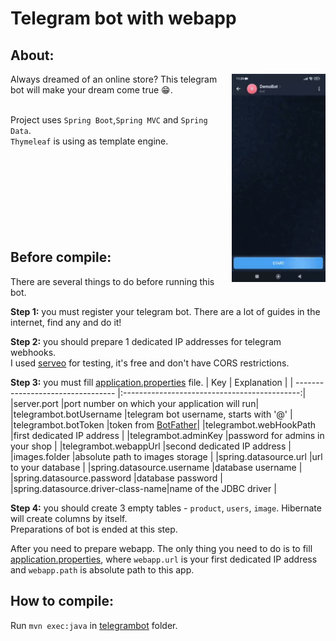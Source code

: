# Telegram bot with webapp

## About:
<img align=right width=150 src="https://github.com/aeldridg42/tg_bot_for_sales/blob/main/telegrambot/src/main/resources/demo.gif" />
Always dreamed of an online store? This telegram bot will make your dream come true 😁. 

<br/>Project uses `Spring Boot`,`Spring MVC` and `Spring Data`.
<br/>`Thymeleaf` is using as template engine.
<br/><br/><br/><br/><br/><br/><br/><br/><br/>
## Before compile:
There are several things to do before running this bot.

**Step 1:** you must register your telegram bot. There are a lot of guides in the internet, find any and do it!

**Step 2:** you should prepare 1 dedicated IP addresses for telegram webhooks.
<br/>I used [serveo](https://serveo.net/) for testing, it's free and don't have CORS restrictions.

**Step 3:** you must fill [application.properties](telegrambot/src/main/resources/application.properties) file.
| Key                               | Explanation                                  |
| --------------------------------- |:--------------------------------------------:|
|server.port                        |port number on which your application will run|
|telegrambot.botUsername            |telegram bot username, starts with '@'        |
|telegrambot.botToken               |token from [BotFather](https://t.me/botfather)|
|telegrambot.webHookPath            |first dedicated IP address                    |
|telegrambot.adminKey               |password for admins in your shop              |
|telegrambot.webappUrl              |second dedicated IP address                   |
|images.folder                      |absolute path to images storage               |
|spring.datasource.url              |url to your database                          |
|spring.datasource.username         |database username                             |
|spring.datasource.password         |database password                             |
|spring.datasource.driver-class-name|name of the JDBC driver                       |

**Step 4:** you should create 3 empty tables - `product`, `users`, `image`. Hibernate will create columns by itself.
<br/>Preparations of bot is ended at this step.

After you need to prepare webapp. The only thing you need to do is to fill [application.properties](https://github.com/aeldridg42/tg_bot_for_sales/blob/main/webapp/src/main/resources/application.properties), where `webapp.url` is your first dedicated IP address and `webapp.path` is absolute path to this app.
## How to compile:
Run `mvn exec:java` in [telegrambot](https://github.com/aeldridg42/tg_bot_for_sales/tree/main/telegrambot) folder.
